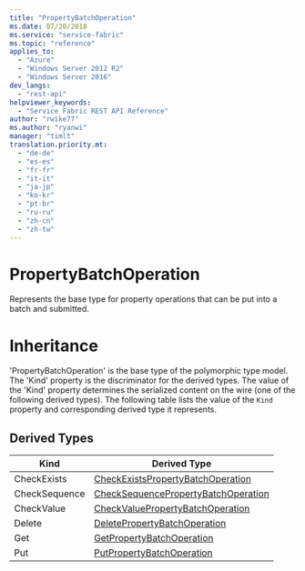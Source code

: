```yaml
---
title: "PropertyBatchOperation"
ms.date: 07/20/2018
ms.service: "service-fabric"
ms.topic: "reference"
applies_to: 
  - "Azure"
  - "Windows Server 2012 R2"
  - "Windows Server 2016"
dev_langs: 
  - "rest-api"
helpviewer_keywords: 
  - "Service Fabric REST API Reference"
author: "rwike77"
ms.author: "ryanwi"
manager: "timlt"
translation.priority.mt: 
  - "de-de"
  - "es-es"
  - "fr-fr"
  - "it-it"
  - "ja-jp"
  - "ko-kr"
  - "pt-br"
  - "ru-ru"
  - "zh-cn"
  - "zh-tw"
---
```

# PropertyBatchOperation

Represents the base type for property operations that can be put into a batch and submitted.
# Inheritance

'PropertyBatchOperation' is the base type of the polymorphic type model. The 'Kind' property is the discriminator for the derived types. 
The value of the 'Kind' property determines the serialized content on the wire (one of the following derived types). 
The following table lists the value of the `Kind` property and corresponding derived type it represents.
## Derived Types

| Kind | Derived Type |
| --- | --- | 
| CheckExists | [CheckExistsPropertyBatchOperation](sfclient-v63-model-checkexistspropertybatchoperation.md) |
| CheckSequence | [CheckSequencePropertyBatchOperation](sfclient-v63-model-checksequencepropertybatchoperation.md) |
| CheckValue | [CheckValuePropertyBatchOperation](sfclient-v63-model-checkvaluepropertybatchoperation.md) |
| Delete | [DeletePropertyBatchOperation](sfclient-v63-model-deletepropertybatchoperation.md) |
| Get | [GetPropertyBatchOperation](sfclient-v63-model-getpropertybatchoperation.md) |
| Put | [PutPropertyBatchOperation](sfclient-v63-model-putpropertybatchoperation.md) |


